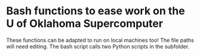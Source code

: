 # Bash functions to ease work on the U of Oklahoma  Supercomputer


These functions can be adapted to run on local machines too!
The file paths will need editing.
The bash script calls two Python scripts in the subfolder.
